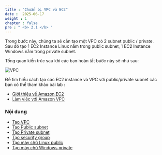 ```yaml
---
title : "Chuẩn bị VPC và EC2"
date :  2025-06-17
weight : 1 
chapter : false
pre : " <b> 2.1 </b> "
---
```


Trong bước này, chúng ta sẽ cần tạo một VPC có 2 subnet public / private. Sau đó tạo 1 EC2 Instance Linux nằm trong public subnet,  1 EC2 Instance Windows nằm trong private subnet.

Tổng quan kiến trúc sau khi các bạn hoàn tất bước này sẽ như sau:

![VPC](/images/arc-01.png)

Để tìm hiểu cách tạo các EC2 instance và VPC với public/private subnet các bạn có thể tham khảo bài lab :
  - [Giới thiệu về Amazon EC2](https://000004.awsstudygroup.com/vi/)
  - [Làm việc với Amazon VPC](https://000003.awsstudygroup.com/vi/) 


### Nội dung
  - [Tạo VPC](2.1.1-createvpc/)
  - [Tạo Public subnet](2.1.2-createpublicsubnet/)
  - [Tạo Private subnet](2.1.3-createprivatesubnet/)
  - [Tạo security group](2.1.4-createsecgroup/)
  - [Tạo máy chủ Linux public](2.1.5-createec2linux/)
  - [Tạo máy chủ Windows private](2.1.6-createec2windows/)
